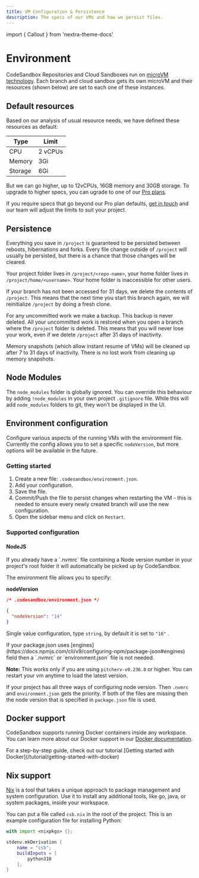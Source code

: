 ```yaml
---
title: VM Configuration & Persistence
description: The specs of our VMs and how we persist files.
---
```


import { Callout } from 'nextra-theme-docs'

# Environment

CodeSandbox Repositories and Cloud Sandboxes run on [microVM technology](https://codesandbox.io/blog/how-we-clone-a-running-vm-in-2-seconds). Each branch and cloud sandbox gets its own microVM and their resources (shown below) are set to each one of these instances.

## Default resources

Based on our analysis of usual resource needs, we have defined these resources as default:

| Type    | Limit  |
| ------- | ------ |
| CPU     | 2 vCPUs |
| Memory  | 3Gi    |
| Storage | 6Gi    |

But we can go higher, up to 12vCPUs, 16GB memory and 30GB storage. To upgrade to higher specs, you can ugrade to one of our [Pro plans](https://codesandbox.io/pro).

If you require specs that go beyond our Pro plan defaults, [get in touch](mailto:support@codesandbox.io) and our team will adjust the limits to suit your project.

## Persistence

Everything you save in `/project` is guaranteed to be persisted between reboots, hibernations and forks. Every file change outside of `/project` will usually be persisted, but there is a chance that those changes will be cleared.

Your project folder lives in `/project/<repo-name>`, your home folder lives in `/project/home/<username>`. Your home folder is inaccessible for other users.

If your branch has not been accessed for 31 days, we delete the contents of `/project`. This means that the next time you start this branch again, we will reinitialize `/project` by doing a fresh clone.

For any uncommitted work we make a backup. This backup is never deleted. All your uncommitted work is restored when you open a branch where the `/project` folder is deleted. This means that you will never lose your work, even if we delete `/project` after 31 days of inactivity.

Memory snapshots (which allow instant resume of VMs) will be cleaned up after 7 to 31 days of inactivity. There is no lost work from cleaning up memory snapshots.

## Node Modules

The `node_modules` folder is globally ignored. You can override this behaviour by adding `!node_modules` in your own project `.gitignore` file. While this will add `node_modules` folders to git, they won't be displayed in the UI.

## Environment configuration

Configure various aspects of the running VMs with the environment file. Currently the config allows you to set a specific `nodeVersion`, but more options will be available in the future.

### Getting started

1. Create a new file: `.codesandbox/environment.json`.
2. Add your configuration.
3. Save the file.
4. Commit/Push the file to persist changes when restarting the VM - this is needed to ensure every newly created branch will use the new configuration.
5. Open the sidebar menu and click on `Restart`.

### Supported configuration

#### NodeJS

<Callout emoji="⭑">
If you already have a `.nvmrc` file containing a Node version number in your project's root folder it will automatically be picked up by CodeSandbox.
</Callout>

The environment file allows you to specify:

**nodeVersion**

```json
/* .codesandbox/environment.json */

{
  "nodeVersion": "14"
}
```

Single value configuration, type `string`, by default it is set to `"16"` .

<Callout emoji="*">
If your package.json uses [engines](https://docs.npmjs.com/cli/v9/configuring-npm/package-json#engines) field then a `.nvmrc` or `environment.json` file is not needed. 
</Callout>

**Note:** This works only if you are using `pitcherv-v0.236.0` or higher. You can restart your vm anytime to load the latest version.


If your project has all three ways of configuring node version. Then `.nvmrc` and `environment.json` gets the priority. If both of the files are missing then the node version that is specified in `package.json` file is used.

## Docker support

CodeSandbox supports running Docker containers inside any workspace. You can learn more about our Docker support in our [Docker documentation](/learn/environment/docker).

<Callout emoji="⭑">
For a step-by-step guide, check out our tutorial [Getting started with Docker](/tutorial/getting-started-with-docker)
</Callout>

## Nix support

[Nix](https://nixos.org/) is a tool that takes a unique approach to package management and system configuration. Use it to install any additional tools, like go, java, or system packages, inside your workspace.

You can put a file called `csb.nix` in the root of the project. This is an example configuration file for installing Python:

```nix
with import <nixpkgs> {};

stdenv.mkDerivation {
    name = "csb";
    buildInputs = [
        python310
    ];
}
```
